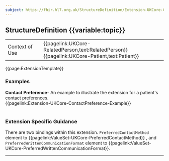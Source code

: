 ```yaml
---
subject: https://fhir.hl7.org.uk/StructureDefinition/Extension-UKCore-ContactPreference
---
```

## StructureDefinition {{variable:topic}}

<table id="addToTranspose">
<tr><td>Context of Use</td>
<td>{{pagelink:UKCore-RelatedPerson,text:RelatedPerson}}<br/>
{{pagelink:UKCore-Patient,text:Patient}}</td>
</tr>
</table>

{{page:ExtensionTemplate}}

<div id="Examples" class="tabcontent">
  <h3>Examples</h3>
  <b>Contact Preference</b>- An example to illustrate the extension for a patient's contact preferences.<br>
{{pagelink:Extension-UKCore-ContactPreference-Example}}
<br><br>
</div>

<h3 id="guidance-contactpreference">Extension Specific Guidance</h3>

There are two bindings within this extension. `PreferredContactMethod` element to {{pagelink:ValueSet-UKCore-PreferredContactMethod}}
, and `PreferredWrittenCommunicationFormat` element to {{pagelink:ValueSet-UKCore-PreferredWrittenCommunicationFormat}}.

---